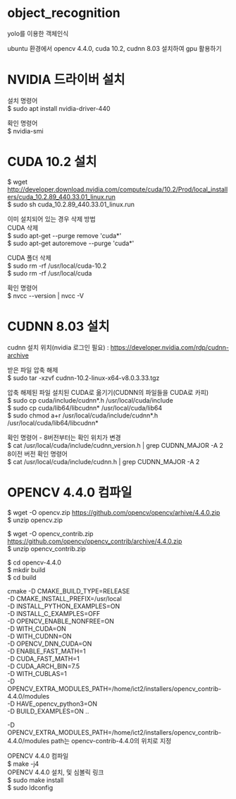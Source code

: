 # object_recognition
yolo를 이용한 객체인식

ubuntu 환경에서 opencv 4.4.0, cuda 10.2, cudnn 8.03 설치하여 gpu 활용하기

# NVIDIA 드라이버 설치
설치 명령어  
$ sudo apt install nvidia-driver-440

확인 명령어  
$ nvidia-smi

# CUDA 10.2 설치  
$ wget http://developer.download.nvidia.com/compute/cuda/10.2/Prod/local_installers/cuda_10.2.89_440.33.01_linux.run  
$ sudo sh cuda_10.2.89_440.33.01_linux.run  

이미 설치되어 있는 경우 삭제 방법  
CUDA 삭제  
$ sudo apt-get --purge remove 'cuda*'  
$ sudo apt-get autoremove --purge 'cuda*'  

CUDA 폴더 삭제  
$ sudo rm -rf /usr/local/cuda-10.2  
$ sudo rm -rf /usr/local/cuda  

확인 명령어  
$ nvcc --version | nvcc -V  

# CUDNN 8.03 설치  
cudnn 설치 위치(nvidia 로그인 필요) : https://developer.nvidia.com/rdp/cudnn-archive  

받은 파일 압축 해제  
$ sudo tar -xzvf cudnn-10.2-linux-x64-v8.0.3.33.tgz  
  
압축 해제된 파일 설치된 CUDA로 옮기기(CUDNN의 파일들을 CUDA로 카피)  
$ sudo cp cuda/include/cudnn*.h /usr/local/cuda/include  
$ sudo cp cuda/lib64/libcudnn* /usr/local/cuda/lib64  
$ sudo chmod a+r /usr/local/cuda/include/cudnn*.h /usr/local/cuda/lib64/libcudnn*  

확인 명령어 - 8버전부터는 확인 위치가 변경  
$ cat /usr/local/cuda/include/cudnn_version.h | grep CUDNN_MAJOR -A 2  
8이전 버전 확인 명령어  
$ cat /usr/local/cuda/include/cudnn.h | grep CUDNN_MAJOR -A 2  

# OPENCV 4.4.0 컴파일  
$ wget -O opencv.zip https://github.com/opencv/opencv/arhive/4.4.0.zip  
$ unzip opencv.zip  

$ wget -O opencv_contrib.zip https://github.com/opencv/opencv_contrib/archive/4.4.0.zip  
$ unzip opencv_contrib.zip  

$ cd opencv-4.4.0  
$ mkdir build  
$ cd build  

cmake -D CMAKE_BUILD_TYPE=RELEASE \
	-D CMAKE_INSTALL_PREFIX=/usr/local \
	-D INSTALL_PYTHON_EXAMPLES=ON \
	-D INSTALL_C_EXAMPLES=OFF \
	-D OPENCV_ENABLE_NONFREE=ON \
	-D WITH_CUDA=ON \
	-D WITH_CUDNN=ON \
	-D OPENCV_DNN_CUDA=ON \
	-D ENABLE_FAST_MATH=1 \
	-D CUDA_FAST_MATH=1 \
	-D CUDA_ARCH_BIN=7.5 \
	-D WITH_CUBLAS=1 \
	-D OPENCV_EXTRA_MODULES_PATH=/home/ict2/installers/opencv_contrib-4.4.0/modules \
	-D HAVE_opencv_python3=ON \
	-D BUILD_EXAMPLES=ON ..

-D OPENCV_EXTRA_MODULES_PATH=/home/ict2/installers/opencv_contrib-4.4.0/modules 
path는 opencv-contrib-4.4.0의 위치로 지정  

OPENCV 4.4.0 컴파일  
$ make -j4  
OPENCV 4.4.0 설치, 및 심볼릭 링크  
$ sudo make install  
$ sudo ldconfig  


